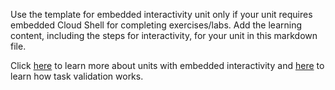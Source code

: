 Use the template for embedded interactivity unit only if your unit requires embedded Cloud Shell for completing exercises/labs. Add the learning content, including the steps for interactivity, for your unit in this markdown file. 


Click [here](https://review.docs.microsoft.com/en-us/learn-docs/docs/unit-add-embedded-interactivity?branch=master) to learn more about units with embedded interactivity and [here](https://review.docs.microsoft.com/en-us/learn-docs/docs/unit-add-task-validation?branch=master) to learn how task validation works.